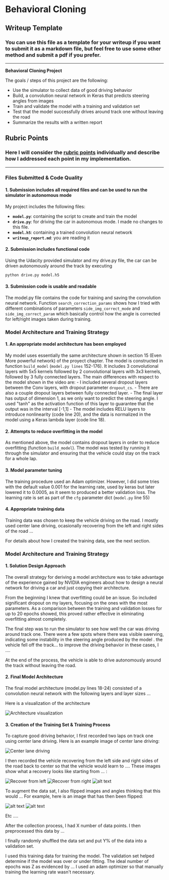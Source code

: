 # **Behavioral Cloning** 

## Writeup Template

### You can use this file as a template for your writeup if you want to submit it as a markdown file, but feel free to use some other method and submit a pdf if you prefer.

---

**Behavioral Cloning Project**

The goals / steps of this project are the following:
* Use the simulator to collect data of good driving behavior
* Build, a convolution neural network in Keras that predicts steering angles from images
* Train and validate the model with a training and validation set
* Test that the model successfully drives around track one without leaving the road
* Summarize the results with a written report


[//]: # (Image References)

[image1]: ./examples/model.png "Model Visualization"
[image2]: ./examples/center_lane_driving.jpg "Center Lane Driving"
[image3]: ./examples/recover_left.jpg "Recover from left"
[image4]: ./examples/recover_right.jpg "Recovery from right"
[image5]: ./examples/placeholder_small.png "Recovery Image"
[image6]: ./examples/placeholder_small.png "Normal Image"
[image7]: ./examples/placeholder_small.png "Flipped Image"

## Rubric Points
### Here I will consider the [rubric points](https://review.udacity.com/#!/rubrics/432/view) individually and describe how I addressed each point in my implementation.  

---
### Files Submitted & Code Quality

#### 1. Submission includes all required files and can be used to run the simulator in autonomous mode

My project includes the following files:
* **`model.py`**: containing the script to create and train the model
* **`drive.py`**: for driving the car in autonomous mode. I made no changes to this file.
* **`model.h5`**: containing a trained convolution neural network 
* **`writeup_report.md`**: you are reading it

#### 2. Submission includes functional code
Using the Udacity provided simulator and my drive.py file, the car can be driven autonomously around the track by executing 
```sh
python drive.py model.h5
```

#### 3. Submission code is usable and readable

The model.py file contains the code for training and saving the convolution neural network. 
Function `search_correction_params` shows how I tried with different combinations of parameters `side_img_correct_mode` and `side_img_correct_param` 
which basically control how the angle is corrected for left/right images taken during training. 

### Model Architecture and Training Strategy

#### 1. An appropriate model architecture has been employed

My model uses essentially the same architecture shown in section 15 (Even More powerful network) of the proyect chapter.
The model is constructed in function `build_model` (`model.py lines` 152-176). 
It includes 3 convolutional layers with 5x5 kernels followed by 2 convolutional layers with 3x3 kernels, followed by 3 fully connected layers. 
The main differences with respect to the model shown in the video are: 
    - I included several dropout layers between the Conv layers, with dropout parameter `dropout_cs`. 
    - There are also a couple dropout layers between fully connected layer.
    - The final layer has output of dimension 1, as we only want to predict the steering angle. I used "tanh" as the activation function of this layer to guarantee that the output was in the interval [-1,1]
    - The model includes RELU layers to introduce nonlinearity (code line 20), and the data is normalized in the model using a Keras lambda layer (code line 18). 

#### 2. Attempts to reduce overfitting in the model

As mentioned above, the model contains dropout layers in order to reduce overfitting (function `build_model`). 
The model was tested by running it through the simulator and ensuring that the vehicle could stay on the track for a whole lap.

#### 3. Model parameter tuning

The training procedure used an Adam optimizer. However, I did some tries with the default value 0.001 for the learning rate, used by keras but later lowered it to 0.0005, 
as it seem to produced a better validation loss.
The learning rate is set as part of the `cfg` parameter dict (`model.py` line 55) 

#### 4. Appropriate training data

Training data was chosen to keep the vehicle driving on the road. I mostly used center lane driving, ocasionally recovering from the left and right sides of the road ... 

For details about how I created the training data, see the next section. 

### Model Architecture and Training Strategy

#### 1. Solution Design Approach

The overall strategy for deriving a model architecture was to take advantage of the experience gained by NVIDIA engineers about how to design 
a neural network for driving a car and just copying their architecture. 

From the beginning I knew that overfitting could be an issue. So included significant dropout on my layers, focusing on the ones with the most parameters.
As a comparison between the training and validation losses for up to 20 epochs showed, this proved rather effective in eliminating overfitting almost completely. 


The final step was to run the simulator to see how well the car was driving around track one. There were a few spots where there was visible swerving, indicating 
some instability in the steering angle produced by the model . 
 the vehicle fell off the track... to improve the driving behavior in these cases, I ....

At the end of the process, the vehicle is able to drive autonomously around the track without leaving the road.

#### 2. Final Model Architecture

The final model architecture (model.py lines 18-24) consisted of a convolution neural network with the following layers and layer sizes ...

Here is a visualization of the architecture 

![Architecture visualization][image1]

#### 3. Creation of the Training Set & Training Process

To capture good driving behavior, I first recorded two laps on track one using center lane driving. Here is an example image of center lane driving:

![Center lane driving][image2]

I then recorded the vehicle recovering from the left side and right sides of the road back to center so that the vehicle would learn to .... These images show what a recovery looks like starting from ... :

![Recover from left][image3]
![Recover from right][image4]
![alt text][image5]

To augment the data sat, I also flipped images and angles thinking that this would ... For example, here is an image that has then been flipped:

![alt text][image6]
![alt text][image7]

Etc ....

After the collection process, I had X number of data points. I then preprocessed this data by ...


I finally randomly shuffled the data set and put Y% of the data into a validation set. 

I used this training data for training the model. The validation set helped determine if the model was over or under fitting. The ideal number of epochs was Z as evidenced by ... I used an adam optimizer so that manually training the learning rate wasn't necessary.
